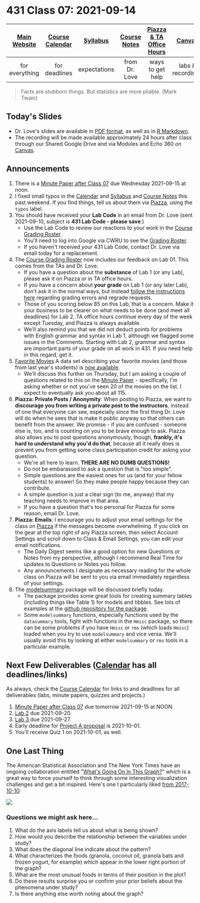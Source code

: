 # 431 Class 07: 2021-09-14

[Main Website](https://thomaselove.github.io/431/) | [Course Calendar](https://thomaselove.github.io/431/calendar.html) | [Syllabus](https://thomaselove.github.io/431-2021-syllabus/) | [Course Notes](https://thomaselove.github.io/431-notes/) | [Piazza & TA Office Hours](https://thomaselove.github.io/431/contact.html) | [Canvas](https://canvas.case.edu) | [Data and Code](https://github.com/THOMASELOVE/431-data)
:-----------: | :--------------: | :----------: | :---------: | :-------------: | :-----------: | :------------:
for everything | for deadlines | expectations | from Dr. Love | ways to get help | labs & recordings | for downloads

> Facts are stubborn things. But statistics are more pliable. (Mark Twain) 

## Today's Slides

- Dr. Love's slides are available in [PDF format](https://github.com/THOMASELOVE/431-2021/blob/main/classes/class07/431-class07-slides.pdf), as well as in [R Markdown](https://github.com/THOMASELOVE/431-2021/blob/main/classes/class07/431-class07-slides.Rmd).
- The recording will be made available approximately 24 hours after class through our Shared Google Drive and via Modules and Echo 360 on [Canvas](https://canvas.case.edu).

## Announcements

1. There is a [Minute Paper after Class 07](https://github.com/THOMASELOVE/431-2021/tree/main/minutepapers) due Wednesday 2021-09-15 at noon. 
2. I fixed small typos in the [Calendar](https://thomaselove.github.io/431/calendar.html) and [Syllabus](https://thomaselove.github.io/431-2021-syllabus/) and [Course Notes](https://thomaselove.github.io/431-notes/) this past weekend. If you find things, tell us about them via [Piazza](https://piazza.com/case/fall2021/pqhs431), using the `typos` label.
3. You should have received your **Lab Code** in an email from Dr. Love (sent 2021-09-10, subject is **431 Lab Code - please save**.) 
    - Use the Lab Code to review our reactions to your work in the [Course Grading Roster](https://bit.ly/431-2021-grades).
    - You'll need to log into Google via CWRU to see the [Grading Roster](https://bit.ly/431-2021-grades).
    - If you haven't received your 431 Lab Code, contact Dr. Love via email today for a replacement.
4. The [Course Grading Roster](https://bit.ly/431-2021-grades) now includes our feedback on Lab 01. This comes from the TAs and Dr. Love.
    - If you have a question about the **substance** of Lab 1 (or any Lab), please ask it on Piazza or in TA office hours.
    - If you have a concern about **your grade** on Lab 1 (or any later Lab), don't ask it in the normal ways, but instead [follow the instructions here](https://github.com/THOMASELOVE/431-2021/tree/main/labs#grading-errors-and-regrade-requests) regarding grading errors and regrade requests.
    - Those of you scoring below 85 on this Lab, that is a concern. Make it your business to be clearer on what needs to be done (and meet all deadlines) for Lab 2. TA office hours continue every day of the week except Tuesday, and Piazza is always available. 
    - We'll also remind you that we did not deduct points for problems with English grammar and syntax in Lab 1, although we flagged some issues in the Comments. Starting with Lab 2, grammar and syntax are important parts of your grade on all work in 431. If you need help in this regard, get it.
5. [Favorite Movies](https://github.com/THOMASELOVE/431-2021/tree/main/classes/movies) A data set describing your favorite movies (and those from last year's students) is [now available](https://github.com/THOMASELOVE/431-2021/tree/main/classes/movies). 
    - We'll discuss this further on Thursday, but I am asking a couple of questions related to this on the [Minute Paper](https://github.com/THOMASELOVE/431-2021/tree/main/minutepapers) - specifically, I'm asking whether or not you've seen 20 of the movies on the list. I expect to eventually ask you about all 115.
6. **Piazza: Private Posts / Anonymity**: When posting to Piazza, we want to **discourage you from writing a private post to the instructors**, instead of one that everyone can see, especially since the first thing Dr. Love will do when he sees that is make it public anyway so that others can benefit from the answer. We promise - if you are confused - someone else is, too, and is counting on you to be brave enough to ask. Piazza also allows you to post questions anonymously, though, **frankly, it's hard to understand why you'd do that**, because all it really does is prevent you from getting some class participation credit for asking your question. 
    - We're all here to learn. **THERE ARE NO DUMB QUESTIONS!**
    - Do not be embarassed to ask a question that is "too simple". 
    - Simple questions are the easiest ones for us (and for your fellow students) to answer! So they make people happy because they can contribute.
    - A simple question is just a clear sign (to me, anyway) that my teaching needs to improve in that area. 
    - If you have a question that's too personal for Piazza for some reason, email Dr. Love.
7. **Piazza: Emails**: I encourage you to adjust your email settings for the class on [Piazza](https://piazza.com/case/fall2020/pqhs431) if the messages become overwhelming. If you click on the gear at the top right of any Piazza screen, then select Account Settings and scroll down to Class & Email Settings, you can edit your email notifications. 
    - The Daily Digest seems like a good option for new Questions or Notes from my perspective, although I recommend Real Time for updates to Questions or Notes you follow. 
    - Any announcements I designate as necessary reading for the whole class on Piazza will be sent to you via email immediately regardless of your settings.
8. The [modelsummary](https://vincentarelbundock.github.io/modelsummary/index.html) package will be discussed briefly today.
    - The package provides some great tools for creating summary tables (including things like Table 1) for models and tibbles. See lots of examples at the [github repository for the package](https://vincentarelbundock.github.io/modelsummary/index.html).
    - Some `modelsummary` functions, especially functions used by the `datasummary` tools, fight with functions in the `Hmisc` package, so there can be some problems if you have `Hmisc` or `rms` (which loads `Hmisc`) loaded when you try to use `modelsummary` and vice versa. We'll usually avoid this by looking at either `modelsummary` or `rms` tools in a particular example. 

## Next Few Deliverables ([Calendar](https://thomaselove.github.io/431/calendar.html) has all deadlines/links)

As always, check the [Course Calendar](https://thomaselove.github.io/431/calendar.html) for links to and deadlines for all deliverables (labs, minute papers, quizzes and projects.)

1. [Minute Paper after Class 07](https://github.com/THOMASELOVE/431-2021/tree/main/minutepapers) due tomorrow 2021-09-15 at NOON.
2. [Lab 2](https://github.com/THOMASELOVE/431-2021/tree/main/labs) due 2021-09-20.
3. [Lab 3](https://github.com/THOMASELOVE/431-2021/tree/main/labs) due 2021-09-27.
4. Early deadline for [Project A proposal](https://thomaselove.github.io/431-2021-projectA/) is 2021-10-01.
5. You'll receive Quiz 1 on 2021-10-01, as well.

## One Last Thing

The American Statistical Association and The New York Times have an ongoing collaboration entitled "[What's Going On In This Graph?](https://www.nytimes.com/column/whats-going-on-in-this-graph)" which is a great way to force yourself to think through some interesting visualization challenges and get a bit inspired. Here's one I particularly liked [from 2017-10-10](https://www.nytimes.com/2017/10/09/learning/whats-going-on-in-this-graph-oct-10-2017.html):

![](https://github.com/THOMASELOVE/431-2020/blob/master/classes/class06/images/nyt_2017-10-10.png)

### Questions we might ask here...

1. What do the axis labels tell us about what is being shown?
2. How would you describe the relationship between the variables under study?
3. What does the diagonal line indicate about the pattern?
4. What characterizes the foods (granola, coconut oil, granola bats and frozen yogurt, for example) which appear in the lower right portion of the graph?
5. What are the most unusual foods in terms of their position in the plot?
6. Do these results surprise you or confirm your prior beliefs about the phenomena under study?
7. Is there anything else worth noting about the graph?

